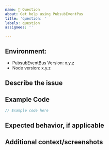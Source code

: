 ```yaml
---
name: 🤔 Question
about: Get help using PubsubEventPus
title: 'question: '
labels: question
assignees: ''

---
```


<!-- Click "Preview" for a more readable version --

Please read and follow the instructions before submitting an issue:

- Read all our documentation, especially the [README](https://github.com/goparrot/nestjs-pubsub-event-bus/blob/master/README.md). It may contain information that helps you solve your issue.
- Ensure your issue isn't already [reported](https://github.com/goparrot/nestjs-pubsub-event-bus/issues?utf8=%E2%9C%93&q=is%3Aissue).
- If you aren't sure that the issue is caused by PubsubEventBus or you just need help, please use [Stack Overflow](https://stackoverflow.com/questions/tagged/nestjs-pubsub-event-bus).

⚠️👆 Feel free to these instructions before submitting the issue 👆⚠️
-->

## Environment:

*   PubsubEventBus Version: x.y.z
*   Node version: x.y.z

## Describe the issue

<!-- A clear and concise description of what the issue is. -->

## Example Code

<!-- Code snippet to illustrate your question. -->

```typescript
// Example code here
```

## Expected behavior, if applicable

<!-- A clear and concise description of what you expected to happen. -->

## Additional context/screenshots

<!-- Add any other context about the problem here. If applicable, add screenshots to help explain. -->

